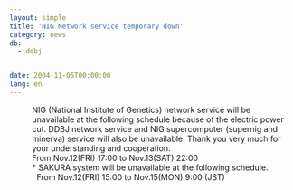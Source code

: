 ```yaml
---
layout: simple
title: 'NIG Network service temporary down'
category: news
db:
  - ddbj


date: 2004-11-05T00:00:00
lang: en
---
```


<dd>NIG (National Institute of Genetics) network service will be unavailable at the following schedule because of the electric power cut. DDBJ network service and NIG supercomputer (supernig and minerva) service will also be unavailable. Thank you very much for your understanding and cooperation.
<dd>From Nov.12(FRI) 17:00 to Nov.13(SAT) 22:00
<dd>* SAKURA system will be unavailable at the following schedule.
<dd>  From Nov.12(FRI) 15:00 to Nov.15(MON) 9:00 (JST)</dd>
</dd>
</dd>
</dd>
